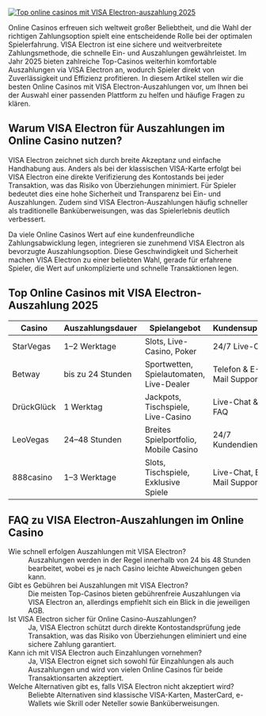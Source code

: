 [![Top online casinos mit VISA Electron-auszahlung 2025](https://123-caf.pages.dev/gitsignup.png)](https://vrmoo.ru/Bt82HjjY)

<p>Online Casinos erfreuen sich weltweit großer Beliebtheit, und die Wahl der richtigen Zahlungsoption spielt eine entscheidende Rolle bei der optimalen Spielerfahrung. VISA Electron ist eine sichere und weitverbreitete Zahlungsmethode, die schnelle Ein- und Auszahlungen gewährleistet. Im Jahr 2025 bieten zahlreiche Top-Casinos weiterhin komfortable Auszahlungen via VISA Electron an, wodurch Spieler direkt von Zuverlässigkeit und Effizienz profitieren. In diesem Artikel stellen wir die besten Online Casinos mit VISA Electron-Auszahlungen vor, um Ihnen bei der Auswahl einer passenden Plattform zu helfen und häufige Fragen zu klären.</p>  <h2>Warum VISA Electron für Auszahlungen im Online Casino nutzen?</h2> <p>VISA Electron zeichnet sich durch breite Akzeptanz und einfache Handhabung aus. Anders als bei der klassischen VISA-Karte erfolgt bei VISA Electron eine direkte Verifizierung des Kontostands bei jeder Transaktion, was das Risiko von Überziehungen minimiert. Für Spieler bedeutet dies eine hohe Sicherheit und Transparenz bei Ein- und Auszahlungen. Zudem sind VISA Electron-Auszahlungen häufig schneller als traditionelle Banküberweisungen, was das Spielerlebnis deutlich verbessert.</p>  <p>Da viele Online Casinos Wert auf eine kundenfreundliche Zahlungsabwicklung legen, integrieren sie zunehmend VISA Electron als bevorzugte Auszahlungsoption. Diese Geschwindigkeit und Sicherheit machen VISA Electron zu einer beliebten Wahl, gerade für erfahrene Spieler, die Wert auf unkomplizierte und schnelle Transaktionen legen.</p>  <h2>Top Online Casinos mit VISA Electron-Auszahlung 2025</h2> <table>   <thead>     <tr>       <th>Casino</th>       <th>Auszahlungsdauer</th>       <th>Spielangebot</th>       <th>Kundensupport</th>     </tr>   </thead>   <tbody>     <tr>       <td>StarVegas</td>       <td>1–2 Werktage</td>       <td>Slots, Live-Casino, Poker</td>       <td>24/7 Live-Chat</td>     </tr>     <tr>       <td>Betway</td>       <td>bis zu 24 Stunden</td>       <td>Sportwetten, Spielautomaten, Live-Dealer</td>       <td>Telefon & E-Mail Support</td>     </tr>     <tr>       <td>DrückGlück</td>       <td>1 Werktag</td>       <td>Jackpots, Tischspiele, Live-Casino</td>       <td>Live-Chat & FAQ</td>     </tr>     <tr>       <td>LeoVegas</td>       <td>24–48 Stunden</td>       <td>Breites Spielportfolio, Mobile Casino</td>       <td>24/7 Kundendienst</td>     </tr>     <tr>       <td>888casino</td>       <td>1–3 Werktage</td>       <td>Slots, Tischspiele, Exklusive Spiele</td>       <td>Live-Chat, E-Mail Support</td>     </tr>   </tbody> </table>  <h2>FAQ zu VISA Electron-Auszahlungen im Online Casino</h2> <dl>   <dt>Wie schnell erfolgen Auszahlungen mit VISA Electron?</dt>   <dd>Auszahlungen werden in der Regel innerhalb von 24 bis 48 Stunden bearbeitet, wobei es je nach Casino leichte Abweichungen geben kann.</dd>    <dt>Gibt es Gebühren bei Auszahlungen mit VISA Electron?</dt>   <dd>Die meisten Top-Casinos bieten gebührenfreie Auszahlungen via VISA Electron an, allerdings empfiehlt sich ein Blick in die jeweiligen AGB.</dd>    <dt>Ist VISA Electron sicher für Online Casino-Auszahlungen?</dt>   <dd>Ja, VISA Electron schützt durch direkte Kontostandsprüfung jede Transaktion, was das Risiko von Überziehungen eliminiert und eine sichere Zahlung garantiert.</dd>    <dt>Kann ich mit VISA Electron auch Einzahlungen vornehmen?</dt>   <dd>Ja, VISA Electron eignet sich sowohl für Einzahlungen als auch Auszahlungen und wird von vielen Online Casinos für beide Transaktionsarten akzeptiert.</dd>    <dt>Welche Alternativen gibt es, falls VISA Electron nicht akzeptiert wird?</dt>   <dd>Beliebte Alternativen sind klassische VISA-Karten, MasterCard, e-Wallets wie Skrill oder Neteller sowie Banküberweisungen.</dd> </dl>